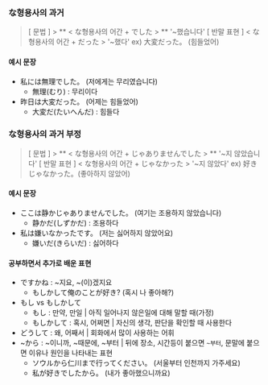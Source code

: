 ### な형용사의 과거

> [ 문법 ] > ** < な형용사의 어간 + でした > **
> '~했습니다'
> [ 반말 표현 ]
> < な형용사의 어간 + だった >
> '~했다'
> ex) 大変だった。 (힘들었어)

#### 예시 문장

- 私には無理でした。 (저에게는 무리였습니다)
  - 無理(むり) : 무리이다
- 昨日は大変だった。 (어제는 힘들었어)
  - 大変だ(たいへんだ) : 힘들다

### な형용사의 과거 부정

> [ 문법 ] > ** < な형용사의 어간 + じゃありませんでした > **
> '~지 않았습니다'
> [ 반말 표현 ]
> < な형용사의 어간 + じゃなかった >
> '~지 않았다'
> ex) 好きじゃなかった。(좋아하지 않았어)

#### 예시 문장

- ここは静かじゃありませんでした。 (여기는 조용하지 않았습니다)
  - 静かだ(しずかだ) : 조용하다
- 私は嫌いなかったです。 (저는 싫어하지 않았어요)
  - 嫌いだ(きらいだ) : 싫어하다

#### 공부하면서 추가로 배운 표현

- ですかね : ~지요, ~(이)겠지요
  - もしかして俺のことが好き? (혹시 나 좋아해?)
- もし vs もしかして
  - もし : 만약, 만일 | 아직 일어나지 않은일에 대해 말할 때(가정)
  - もしかして : 혹시, 어쩌면 | 자신의 생각, 판단을 확인할 때 사용한다
- どうして : 왜, 어째서 | 회화에서 많이 사용하는 어휘
- ~から : ~이니까, ~때문에, ~부터 | 뒤에 장소, 시간등이 붙으면 `~부터`, 문말에 붙으면 이유나 원인을 나타내는 표현
  - ソウルから仁川まで行ってください。 (서울부터 인천까지 가주세요)
  - 私が好きでしたから。 (내가 좋아했으니까요)
